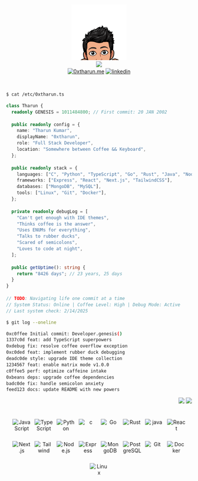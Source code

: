 <div align="center">
  <img src="./icons/favicon.png" width="150" height="150" alt="Logo" />
</div>

<div align="center">
  <img src="https://readme-typing-svg.vercel.app/?lines=Hi+there!+I'm+Tharun+👋;Full+Stack+Developer;Always+learning+new+things&vcenter=true&center=true&width=450">
</div>

<div align="center">
  <a href="https://0xtharun.me"><img src="https://img.shields.io/badge/Portfolio-255E63?style=for-the-badge&logo=About.me&logoColor=white" alt="0xtharun.me"/></a>
  <a href="https://www.linkedin.com/in/0xtharun"><img src="https://img.shields.io/badge/LinkedIn-0077B5?style=for-the-badge&logo=linkedin&logoColor=white" alt="linkedin"/></a>
</div>

&nbsp;

```bash
$ cat /etc/0xtharun.ts
```

```typescript
class Tharun {
  readonly GENESIS = 1011484800; // First commit: 20 JAN 2002

  public readonly config = {
    name: "Tharun Kumar",
    displayName: "0xtharun",
    role: "Full Stack Developer",
    location: "Somewhere between Coffee && Keyboard",
  };

  public readonly stack = {
    languages: ["C", "Python", "TypeScript", "Go", "Rust", "Java", "Node.js"],
    frameworks: ["Express", "React", "Next.js", "TailwindCSS"],
    databases: ["MongoDB", "MySQL"],
    tools: ["Linux", "Git", "Docker"],
  };

  private readonly debugLog = [
    "Can't get enough with IDE themes",
    "Thinks coffee is the answer",
    "Uses ENUMs for everything",
    "Talks to rubber ducks",
    "Scared of semicolons",
    "Loves to code at night",
  ];

  public getUptime(): string {
    return "8426 days"; // 23 years, 25 days
  }
}

// TODO: Navigating life one commit at a time
// System Status: Online | Coffee Level: High | Debug Mode: Active
// Last system check: 2/14/2025
```

```bash
$ git log --oneline
```

```bash
0xc0ffee Initial commit: Developer.genesis()
1337c0d feat: add TypeScript superpowers
0xdebug fix: resolve coffee overflow exception
0xc0ded feat: implement rubber duck debugging
deadc0de style: upgrade IDE theme collection
1234567 feat: enable matrix mode v1.0.0
c0ffee5 perf: optimize caffeine intake
0xbeans deps: upgrade coffee dependencies
badc0de fix: handle semicolon anxiety
feed123 docs: update README with new powers
```

<div align="end">
  <a href="https://github.com/0xtharun/0xtharun"><img src="https://komarev.com/ghpvc/?username=0xtharun&color=green&style=for-the-badge"/></a>
  <a href="https://github.com/0xtharun?tab=followers"><img src="https://img.shields.io/github/followers/0xtharun?style=for-the-badge&color=green"/></a>
</div>

<h1 align="center"></h1>

<div align="center">
  <p
    align="center"
    style="display: flex; flex-wrap: wrap; justify-content: center; gap: 10px;">
    <img
      src="https://cdn.jsdelivr.net/gh/devicons/devicon/icons/javascript/javascript-original.svg"
      width="50"
      height="50"
      alt="JavaScript"
    />
    <img
      src="https://cdn.jsdelivr.net/gh/devicons/devicon/icons/typescript/typescript-original.svg"
      width="50"
      height="50"
      alt="TypeScript"
    />
    <img
      src="https://cdn.jsdelivr.net/gh/devicons/devicon/icons/python/python-original.svg"
      width="50"
      height="50"
      alt="Python"
    />
    <img
      src="https://cdn.jsdelivr.net/gh/devicons/devicon/icons/c/c-original.svg"
      width="50"
      height="50"
      alt="c"
    />
    <img
      src="https://cdn.jsdelivr.net/gh/devicons/devicon/icons/go/go-original-wordmark.svg"
      width="50"
      height="50"
      alt="Go"
    />
    <img
      src="https://cdn.jsdelivr.net/gh/devicons/devicon/icons/rust/rust-original.svg"
      width="50"
      height="50"
      alt="Rust"
    />
    <img
      src="https://cdn.jsdelivr.net/gh/devicons/devicon/icons/java/java-original.svg"
      width="50"
      height="50"
      alt="java"
    />
    <img
      src="https://cdn.jsdelivr.net/gh/devicons/devicon/icons/react/react-original.svg"
      width="50"
      height="50"
      alt="React"
    />
    <img
      src="https://cdn.jsdelivr.net/gh/devicons/devicon/icons/nextjs/nextjs-original.svg"
      width="50"
      height="50"
      alt="Next.js"
    />
    <img
      src="https://www.vectorlogo.zone/logos/tailwindcss/tailwindcss-icon.svg"
      width="50"
      height="50"
      alt="Tailwind"
    />
    <img
      src="https://cdn.jsdelivr.net/gh/devicons/devicon/icons/nodejs/nodejs-original.svg"
      width="50"
      height="50"
      alt="Node.js"
    />
    <img
      src="https://cdn.jsdelivr.net/gh/devicons/devicon/icons/express/express-original.svg"
      width="50"
      height="50"
      alt="Express"
    />
    <img
      src="https://cdn.jsdelivr.net/gh/devicons/devicon/icons/mongodb/mongodb-original.svg"
      width="50"
      height="50"
      alt="MongoDB"
    />
    <img
      src="https://cdn.jsdelivr.net/gh/devicons/devicon/icons/postgresql/postgresql-original.svg"
      width="50"
      height="50"
      alt="PostgreSQL"
    />
    <img
      src="https://cdn.jsdelivr.net/gh/devicons/devicon/icons/git/git-original.svg"
      width="50"
      height="50"
      alt="Git"
    />
    <img
      src="https://cdn.jsdelivr.net/gh/devicons/devicon/icons/docker/docker-original.svg"
      width="50"
      height="50"
      alt="Docker"
    />
    <img
      src="https://cdn.jsdelivr.net/gh/devicons/devicon/icons/linux/linux-original.svg"
      width="50"
      height="50"
      alt="Linux"
    />
  </p>
</div>
